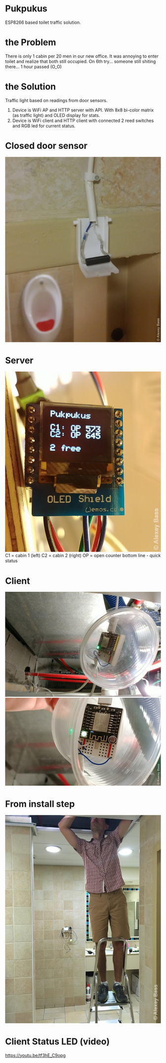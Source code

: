 # Pukpukus
ESP8266 based toilet traffic solution.

# the Problem
There is only 1 cabin per 20 men in our new office. It was annoying to enter toilet and realize that both still occupied. On 6th try... someone still shiting there... 1 hour passed (O_O)

# the Solution
Traffic light based on readings from door sensors.

1. Device is WiFi AP and HTTP server with API. With 8x8 bi-color matrix (as traffic light) and OLED display for stats.
2. Device is WiFi client and HTTP client with connected 2 reed switches and RGB led for current status.

# Closed door sensor
![](20170604_155756.jpg?raw=true)

# Server
![](20170726_120504.jpg?raw=true)
C1 = cabin 1 (left)
C2 = cabin 2 (right)
OP = open counter
bottom line - quick status

# Client
![](20171107_133525.jpg?raw=true)
![](20171107_133617.jpg?raw=true)

# From install step
![](IMG_1816.jpg?raw=true)

# Client Status LED (video)
https://youtu.be/tf3hE_C9opg
